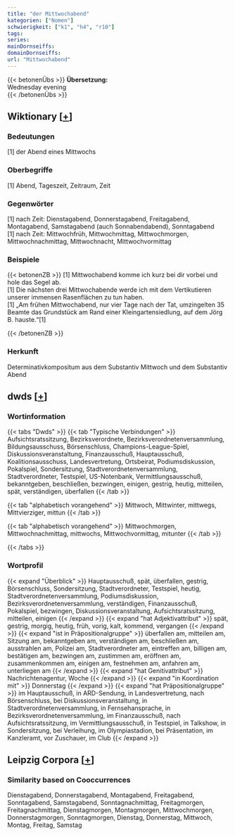 ```yaml
---
title: "der Mittwochabend"
kategorien: ["Nomen"]
schwierigkeit: ["k1", "h4", "r10"]
tags:
series:
mainDornseiffs:
domainDornseiffs:
url: "Mittwochabend"
---
```


{{< betonenÜbs >}}
**Übersetzung:**  
Wednesday evening  
{{< /betonenÜbs >}}

## Wiktionary [[+](https://de.wiktionary.org/wiki/Mittwochabend)]

### Bedeutungen
[1] der Abend eines Mittwochs  

### Oberbegriffe
[1] Abend, Tageszeit, Zeitraum, Zeit  

### Gegenwörter
[1] nach Zeit: Dienstagabend, Donnerstagabend, Freitagabend, Montagabend, Samstagabend (auch Sonnabendabend), Sonntagabend  
[1] nach Zeit: Mittwochfrüh, Mittwochmittag, Mittwochmorgen, Mittwochnachmittag, Mittwochnacht, Mittwochvormittag  

### Beispiele
{{< betonenZB >}}
[1] Mittwochabend komme ich kurz bei dir vorbei und hole das Segel ab.  
[1] Die nächsten drei Mittwochabende werde ich mit dem Vertikutieren unserer immensen Rasenflächen zu tun haben.  
[1] „Am frühen Mittwochabend, nur vier Tage nach der Tat, umzingelten 35 Beamte das Grundstück am Rand einer Kleingartensiedlung, auf dem Jörg B. hauste.“[1]  

{{< /betonenZB >}}
### Herkunft
Determinativkompositum aus dem Substantiv Mittwoch und dem Substantiv Abend  



## dwds [[+](https://www.dwds.de/wb/Mittwochabend)]

### Wortinformation
{{< tabs "Dwds" >}}
{{< tab "Typische Verbindungen" >}}
Aufsichtsratssitzung, Bezirksverordnete, Bezirksverordnetenversammlung, Bildungsausschuss, Börsenschluss, Champions-League-Spiel, Diskussionsveranstaltung, Finanzausschuß, Hauptausschuß, Koalitionsausschuss, Landesvertretung, Ortsbeirat, Podiumsdiskussion, Pokalspiel, Sondersitzung, Stadtverordnetenversammlung, Stadtverordneter, Testspiel, US-Notenbank, Vermittlungsausschuß, bekanntgeben, beschließen, bezwingen, einigen, gestrig, heutig, mitteilen, spät, verständigen, überfallen
{{< /tab >}}

{{< tab "alphabetisch vorangehend" >}}
Mittwoch, Mittwinter, mittwegs, Mittvierziger, mittun
{{< /tab >}}

{{< tab "alphabetisch vorangehend" >}}
Mittwochmorgen, Mittwochnachmittag, mittwochs, Mittwochvormittag, mitunter
{{< /tab >}}

{{< /tabs >}}

### Wortprofil
{{< expand "Überblick" >}} Hauptausschuß, spät, überfallen, gestrig, Börsenschluss, Sondersitzung, Stadtverordneter, Testspiel, heutig, Stadtverordnetenversammlung, Podiumsdiskussion, Bezirksverordnetenversammlung, verständigen, Finanzausschuß, Pokalspiel, bezwingen, Diskussionsveranstaltung, Aufsichtsratssitzung, mitteilen, einigen {{< /expand >}}
{{< expand "hat Adjektivattribut" >}} spät, gestrig, morgig, heutig, früh, vorig, kalt, kommend, vergangen {{< /expand >}}
{{< expand "ist in Präpositionalgruppe" >}} überfallen am, mitteilen am, Sitzung am, bekanntgeben am, verständigen am, beschließen am, ausstrahlen am, Polizei am, Stadtverordneter am, eintreffen am, billigen am, bestätigen am, bezwingen am, zustimmen am, eröffnen am, zusammenkommen am, einigen am, festnehmen am, anfahren am, unterliegen am {{< /expand >}}
{{< expand "hat Genitivattribut" >}} Nachrichtenagentur, Woche {{< /expand >}}
{{< expand "in Koordination mit" >}} Donnerstag {{< /expand >}}
{{< expand "hat Präpositionalgruppe" >}} im Hauptausschuß, in ARD-Sendung, in Landesvertretung, nach Börsenschluss, bei Diskussionsveranstaltung, in Stadtverordnetenversammlung, in Fernsehansprache, in Bezirksverordnetenversammlung, im Finanzausschuß, nach Aufsichtsratssitzung, im Vermittlungsausschuß, in Testspiel, in Talkshow, in Sondersitzung, bei Verleihung, im Olympiastadion, bei Präsentation, im Kanzleramt, vor Zuschauer, im Club {{< /expand >}}

## Leipzig Corpora [[+](https://corpora.uni-leipzig.de/en/res?word=Mittwochabend&corpusId=deu_newscrawl-public_2018)]


### Similarity based on Cooccurrences
Dienstagabend, Donnerstagabend, Montagabend, Freitagabend, Sonntagabend, Samstagabend, Sonntagnachmittag, Freitagmorgen, Freitagnachmittag, Dienstagmorgen, Montagmorgen, Mittwochmorgen, Donnerstagmorgen, Sonntagmorgen, Dienstag, Donnerstag, Mittwoch, Montag, Freitag, Samstag

